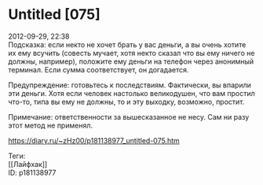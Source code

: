 Untitled [075]
===============

   
 2012-09-29, 22:38   
  Подсказка: если некто не хочет брать у вас деньги, а вы очень хотите их ему всучить (совесть мучает, хотя некто сказал что вы ему ничего не должны, например), положите ему деньги на телефон через анонимный терминал. Если сумма соответствует, он догадается.   
   
 Предупреждение: готовьтесь к последствиям. Фактически, вы впарили эти деньги. Хотя если человек настолько великодушен, что вам простил что-то, типа вы ему не должны, то и эту выходку, возможно, простит.   
   
 Примечание: ответственности за вышесказанное не несу. Сам ни разу этот метод не применял.   
    
 <https://diary.ru/~zHz00/p181138977_untitled-075.htm>   
   
 Теги:   
 [[Лайфхак]]   
 ID: p181138977